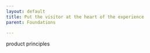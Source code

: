```yaml
---
layout: default
title: Put the visitor at the heart of the experience
parent: Foundations

---
```


product  principles

